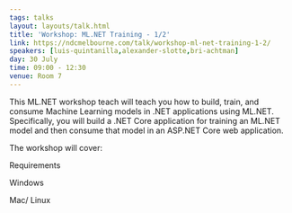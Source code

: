 ```yaml
---
tags: talks
layout: layouts/talk.html
title: 'Workshop: ML.NET Training - 1/2'
link: https://ndcmelbourne.com/talk/workshop-ml-net-training-1-2/
speakers: [luis-quintanilla,alexander-slotte,bri-achtman]
day: 30 July
time: 09:00 - 12:30
venue: Room 7
---
```

This ML.NET workshop teach will teach you how to build, train, and consume Machine Learning models in .NET applications using ML.NET. Specifically, you will build a .NET Core application for training an ML.NET model and then consume that model in an ASP.NET Core web application.


The workshop will cover:





Requirements

Windows

Mac/ Linux